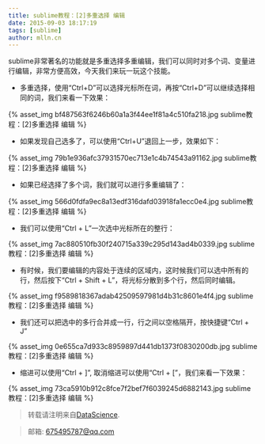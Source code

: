 ```yaml
---
title: sublime教程：[2]多重选择 编辑
date: 2015-09-03 18:17:19
tags: [sublime]
author: mlln.cn
---
```

sublime非常著名的功能就是多重选择多重编辑，我们可以同时对多个词、变量进行编辑，非常方便高效，今天我们来玩一玩这个技能。

- 多重选择，使用“Ctrl+D”可以选择光标所在词，再按“Ctrl+D”可以继续选择相同的词，我们来看一下效果：

{% asset_img bf487563f6246b60a1a3f44ee1f81a4c510fa218.jpg sublime教程：[2]多重选择 编辑 %}

- 如果发现自己选多了，可以使用“Ctrl+U”退回上一步，效果如下：

{% asset_img 79b1e936afc37931570ec713e1c4b74543a91162.jpg sublime教程：[2]多重选择 编辑 %}

- 如果已经选择了多个词，我们就可以进行多重编辑了：

{% asset_img 566d0fdfa9ec8a13edf316dafd03918fa1ecc0e4.jpg sublime教程：[2]多重选择 编辑 %}

- 我们可以使用“Ctrl + L”一次选中光标所在的整行：

{% asset_img 7ac880510fb30f240715a339c295d143ad4b0339.jpg sublime教程：[2]多重选择 编辑 %}

- 有时候，我们要编辑的内容处于连续的区域内，这时候我们可以选中所有的行，然后按下“Ctrl + Shift + L”，将光标分散到多个行，然后同时编辑。

{% asset_img f9589818367adab42509597981d4b31c8601e4f4.jpg sublime教程：[2]多重选择 编辑 %}

- 我们还可以把选中的多行合并成一行，行之间以空格隔开，按快捷键“Ctrl + J”

{% asset_img 0e655ca7d933c8959897d441db1373f0830200db.jpg sublime教程：[2]多重选择 编辑 %}

- 缩进可以使用“Ctrl + ]”, 取消缩进可以使用“Ctrl + [”，我们来看一下效果：

{% asset_img 73ca5910b912c8fce7f2bef7f6039245d6882143.jpg sublime教程：[2]多重选择 编辑 %}

> 转载请注明来自[DataScience](http://mlln.cn).

> 邮箱: 675495787@qq.com 
